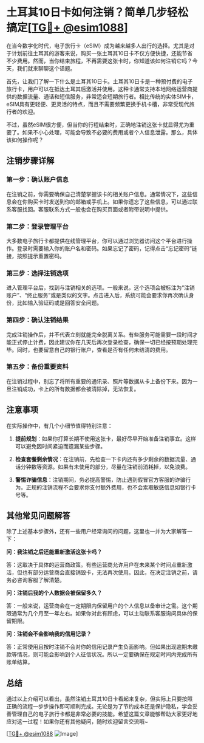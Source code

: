 # 土耳其10日卡如何注销？简单几步轻松搞定[[TG💪+ @esim1088](https://t.me/s/esim1088)]

在当今数字化时代，电子旅行卡（eSIM）成为越来越多人出行的选择。尤其是对于计划前往土耳其的游客来说，购买一张土耳其10日卡不仅方便快捷，还能节省不少费用。然而，当你结束旅程，不再需要这张卡时，你知道该如何注销它吗？今天，我们就来聊聊这个话题。

首先，让我们了解一下什么是土耳其10日卡。土耳其10日卡是一种预付费的电子旅行卡，用户可以在抵达土耳其后激活并使用。这种卡通常支持本地网络运营商提供的数据流量、通话和短信服务，非常适合短期旅行者。相比传统的实体SIM卡，eSIM具有更轻便、更灵活的特点，而且不需要频繁更换手机卡槽，非常受现代旅行者的欢迎。

不过，虽然eSIM很方便，但当你的行程结束时，正确地注销这张卡就显得尤为重要了。如果不小心处理，可能会导致不必要的费用或者个人信息泄露。那么，具体该如何操作呢？

## 注销步骤详解

### 第一步：确认账户信息

在注销之前，你需要确保自己清楚掌握该卡的相关账户信息。通常情况下，这些信息会在你购买卡时发送到你的邮箱或手机上。如果你遗忘了这些信息，可以通过联系客服找回。客服联系方式一般也会在购买页面或者附带说明中提供。

### 第二步：登录管理平台

大多数电子旅行卡都提供在线管理平台，你可以通过浏览器访问这个平台进行操作。登录时需要输入你的账户名和密码。如果忘记了密码，记得点击“忘记密码”链接，按照提示重置密码。

### 第三步：选择注销选项

进入管理平台后，找到与注销相关的选项。一般来说，这个选项会被标注为“注销账户”、“终止服务”或是类似的文字。点击进入后，系统可能会要求你再次确认身份，比如输入验证码或是回答安全问题。

### 第四步：确认注销结果

完成注销操作后，并不代表立刻就能完全脱离关系。有些服务可能需要一段时间才能正式停止计费，因此建议你在几天后再次登录检查，确保一切已经按预期处理完毕。同时，也要留意自己的银行账户，查看是否有任何未结清的费用。

### 第五步：备份重要资料

在注销过程中，别忘了将所有重要的通讯录、照片等数据从卡上备份下来。因为一旦注销成功，卡上的所有数据都会被清除掉，无法恢复。

## 注意事项

在实际操作中，有几个小细节值得特别注意：

1. **提前规划**：如果你打算长期不使用这张卡，最好尽早开始准备注销事宜。这样可以避免因时间紧迫而遗漏某些步骤。
   
2. **检查套餐剩余情况**：在注销前，先检查一下卡内还有多少剩余的数据流量、通话分钟数等资源。如果有未使用的部分，尽量在注销前消耗掉，以免浪费。

3. **警惕诈骗信息**：注销期间，务必提高警惕，防止遇到假冒官方客服的诈骗行为。正规的注销流程不会要求你支付额外费用，也不会索取敏感信息如银行卡号等。

## 其他常见问题解答

除了上述基本步骤外，还有一些用户经常询问的问题，这里也一并为大家解答一下：

**问：我注销之后还能重新激活这张卡吗？**

答：这取决于具体的运营商政策。有些运营商允许用户在未来某个时间点重新激活，但也有部分运营商会直接销毁卡，无法再次使用。因此，在决定注销之前，请务必咨询客服了解清楚。

**问：注销后我的个人数据会被保留多久？**

答：一般来说，运营商会在一定期限内保留用户的个人信息以备审计之需。这个期限通常为几个月至一年左右。如果你对此有顾虑，可以主动联系客服询问具体的保留期限。

**问：注销会不会影响我的信用记录？**

答：正常使用且按时注销不会对你的信用记录产生负面影响。但如果出现逾期未缴款等情况，则可能会影响到个人征信状况。所以一定要确保在规定时间内完成所有账单结算。

## 总结

通过以上介绍可以看出，虽然注销土耳其10日卡看起来复杂，但实际上只要按照正确的流程一步步操作即可顺利完成。无论是为了节约成本还是保护隐私，学会妥善管理自己的电子旅行卡都是非常必要的技能。希望这篇文章能够帮助大家更好地应对这一过程！如果你还有其他疑问，随时欢迎留言交流哦~

[[TG💪+ @esim1088](https://t.me/s/esim1088) ![Image](https://i.postimg.cc/4NQfJmqS/Snipaste-2025-05-13-00-14-12.png)]